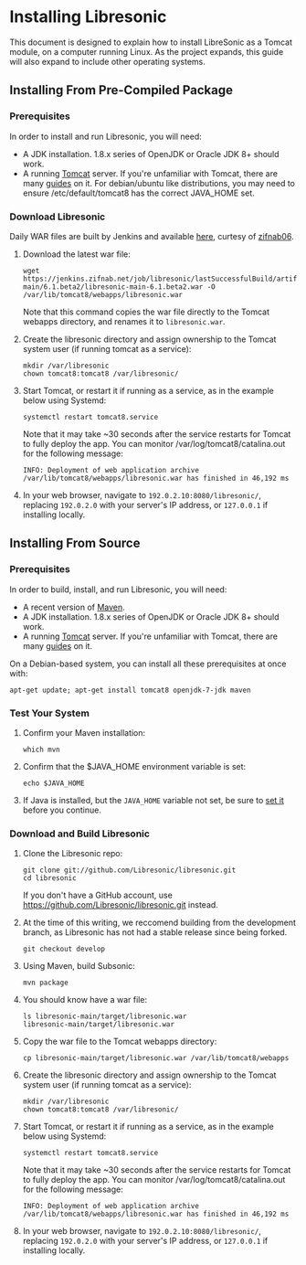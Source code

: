 <!--
# INSTALL.md
# Libresonic/libresonic
-->

# Installing Libresonic

This document is designed to explain how to install LibreSonic as a Tomcat module, on a computer running Linux. As the project expands, this guide will also expand to include other operating systems.

## Installing From Pre-Compiled Package

### Prerequisites

In order to install and run Libresonic, you will need:

  * A JDK installation. 1.8.x series of OpenJDK or Oracle JDK 8+ should work.
  * A running [Tomcat](http://tomcat.apache.org/) server. If you're unfamiliar with Tomcat, there are many [guides](https://www.linode.com/docs/websites/frameworks/apache-tomcat-on-ubuntu-16-04) on it. For debian/ubuntu like distributions, you may need to ensure /etc/default/tomcat8 has the correct JAVA_HOME set.


### Download Libresonic

Daily WAR files are built by Jenkins and available [here](https://jenkins.zifnab.net/job/libresonic/), curtesy of [zifnab06](https://github.com/zifnab06).

1.  Download the latest war file:

		wget https://jenkins.zifnab.net/job/libresonic/lastSuccessfulBuild/artifact/.repository/org/libresonic/player/libresonic-main/6.1.beta2/libresonic-main-6.1.beta2.war -O /var/lib/tomcat8/webapps/libresonic.war

	Note that this command copies the war file directly to the Tomcat webapps directory, and renames it to `libresonic.war`.

2.  Create the libresonic directory and assign ownership to the Tomcat system user (if running tomcat as a service):

		mkdir /var/libresonic
		chown tomcat8:tomcat8 /var/libresonic/

3.  Start Tomcat, or restart it if running as a service, as in the example below using Systemd:

		systemctl restart tomcat8.service

	Note that it may take ~30 seconds after the service restarts for Tomcat to fully deploy the app. You can monitor /var/log/tomcat8/catalina.out for the following message:

		INFO: Deployment of web application archive /var/lib/tomcat8/webapps/libresonic.war has finished in 46,192 ms

4.  In your web browser, navigate to `192.0.2.10:8080/libresonic/`, replacing `192.0.2.0` with your server's IP address, or `127.0.0.1` if installing locally.

## Installing From Source

### Prerequisites

In order to build, install, and run Libresonic, you will need:

  * A recent version of [Maven](http://maven.apache.org/).
  * A JDK installation. 1.8.x series of OpenJDK or Oracle JDK 8+ should work.
  * A running [Tomcat](http://tomcat.apache.org/) server. If you're unfamiliar with Tomcat, there are many [guides](https://www.linode.com/docs/websites/frameworks/apache-tomcat-on-ubuntu-16-04) on it.

On a Debian-based system, you can install all these prerequisites at once with:

	apt-get update; apt-get install tomcat8 openjdk-7-jdk maven

### Test Your System

1.  Confirm your Maven installation:

		which mvn

2.  Confirm that the $JAVA_HOME environment variable is set:

		echo $JAVA_HOME

3.  If Java is installed, but the `JAVA_HOME` variable not set, be sure to [set it](http://www.cyberciti.biz/faq/linux-unix-set-java_home-path-variable/) before you continue.


### Download and Build Libresonic

1.  Clone the Libresonic repo:

		git clone git://github.com/Libresonic/libresonic.git
		cd libresonic

	If you don't have a GitHub account, use https://github.com/Libresonic/libresonic.git instead.

2.  At the time of this writing, we reccomend building from the development branch, as Libresonic has not had a stable release since being forked.

		git checkout develop

3.  Using Maven, build Subsonic:

		mvn package

4.  You should know have a war file:

		ls libresonic-main/target/libresonic.war 
		libresonic-main/target/libresonic.war

5.  Copy the war file to the Tomcat webapps directory:

		cp libresonic-main/target/libresonic.war /var/lib/tomcat8/webapps

6.  Create the libresonic directory and assign ownership to the Tomcat system user (if running tomcat as a service):

		mkdir /var/libresonic
		chown tomcat8:tomcat8 /var/libresonic/

7.  Start Tomcat, or restart it if running as a service, as in the example below using Systemd:

		systemctl restart tomcat8.service

	Note that it may take ~30 seconds after the service restarts for Tomcat to fully deploy the app. You can monitor /var/log/tomcat8/catalina.out for the following message:

		INFO: Deployment of web application archive /var/lib/tomcat8/webapps/libresonic.war has finished in 46,192 ms

8.  In your web browser, navigate to `192.0.2.10:8080/libresonic/`, replacing `192.0.2.0` with your server's IP address, or `127.0.0.1` if installing locally.
